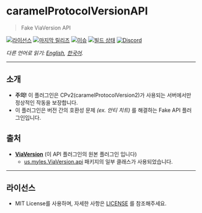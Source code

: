 # caramelProtocolVersionAPI 
> Fake ViaVersion API

[![라이선스](https://img.shields.io/github/license/LemonCaramel/caramelProtocolVersionAPI)](https://github.com/LemonCaramel/caramelProtocolVersionAPI/blob/master/LICENSE)
[![마지막 릴리즈](https://img.shields.io/github/v/release/LemonCaramel/caramelProtocolVersionAPI)](https://caramel.moe/)
[![이슈](https://img.shields.io/github/issues/LemonCaramel/caramelProtocolVersionAPI)](https://github.com/LemonCaramel/caramelProtocolVersionAPI/issues)
[![빌드 상태](https://travis-ci.com/LemonCaramel/caramelProtocolVersionAPI.svg?branch=master)](https://travis-ci.com/LemonCaramel/caramelProtocolVersionAPI)
[![Discord](https://img.shields.io/badge/use%20server-%20discord-blue.svg)](https://discord.gg/f9qGtYF)

*다른 언어로 읽기: [English](README.md), [한국어](README.ko.md).*

--------


소개
--------
 - **주의!** 이 플러그인은 CPv2(caramelProtocolVersion2)가 사용되는 서버에서만 정상적인 작동을 보장합니다.
 - 이 플러그인은 버전 간의 호환성 문제 *(ex. 안티 치트)* 를 해결하는 Fake API 플러그인입니다.

출처
--------
 - **[ViaVersion](https://github.com/ViaVersion/ViaVersion)** (이 API 플러그인의 원본 플러그인 입니다)
    - [us.myles.ViaVersion.api](https://github.com/ViaVersion/ViaVersion/blob/master/common/src/main/java/us/myles/ViaVersion/api) 패키지의 일부 클래스가 사용되었습니다.

----------

라이선스
--------
 - MIT License를 사용하며, 자세한 사항은 [LICENSE](https://github.com/LemonCaramel/caramelProtocolVersionAPI/blob/master/LICENSE) 를 참조해주세요.
